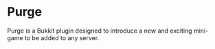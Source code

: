 Purge
=====

Purge is a Bukkit plugin designed to introduce a new and exciting mini-game to be added to any server.
